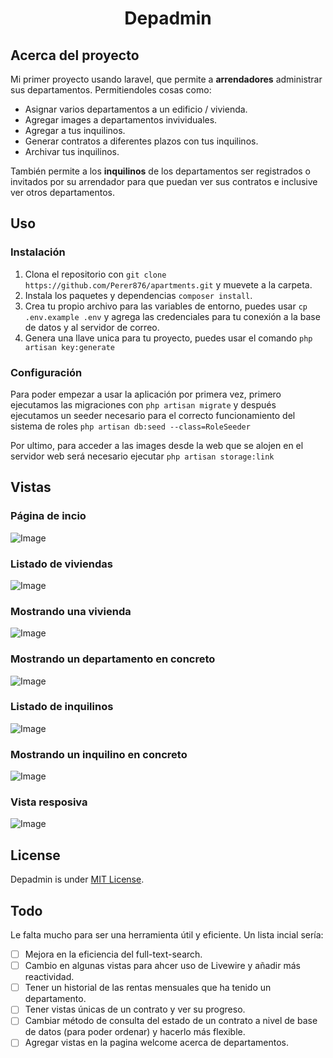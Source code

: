 <h1 align="center">Depadmin</h1>

## Acerca del proyecto

Mi primer proyecto usando laravel, que permite a **arrendadores** administrar sus departamentos. Permitiendoles cosas como:

- Asignar varios departamentos a un edificio / vivienda.
- Agregar images a departamentos invividuales.
- Agregar a tus inquilinos.
- Generar contratos a diferentes plazos con tus inquilinos.
- Archivar tus inquilinos.

También permite a los **inquilinos** de los departamentos ser registrados o invitados por su arrendador para que puedan ver sus contratos e inclusive ver otros departamentos. 

## Uso

### Instalación

1. Clona el repositorio con `git clone https://github.com/Perer876/apartments.git` y muevete a la carpeta.
2. Instala los paquetes y dependencias `composer install`.
3. Crea tu propio archivo para las variables de entorno, puedes usar `cp .env.example .env` y agrega las credenciales para tu conexión a la base de datos y al servidor de correo.
4. Genera una llave unica para tu proyecto, puedes usar el comando `php artisan key:generate`

### Configuración

Para poder empezar a usar la aplicación por primera vez, primero ejecutamos las migraciones con `php artisan migrate` y después ejecutamos un seeder necesario para el correcto funcionamiento del sistema de roles `php artisan db:seed --class=RoleSeeder`

Por ultimo, para acceder a las images desde la web que se alojen en el servidor web será necesario ejecutar `php artisan storage:link`

## Vistas

### Página de incio

![Image](https://github.com/Perer876/apartments/blob/assets/images/home_page.png)

### Listado de viviendas

![Image](https://github.com/Perer876/apartments/blob/assets/images/buildings_page.png)

### Mostrando una vivienda

![Image](https://github.com/Perer876/apartments/blob/assets/images/building_page.png)

### Mostrando un departamento en concreto

![Image](https://github.com/Perer876/apartments/blob/assets/images/apartment_page.png)

### Listado de inquilinos

![Image](https://github.com/Perer876/apartments/blob/assets/images/tenants_page.png)

### Mostrando un inquilino en concreto

![Image](https://github.com/Perer876/apartments/blob/assets/images/tenant_page.png)

### Vista resposiva

![Image](https://github.com/Perer876/apartments/blob/assets/images/phone_view.png)

## License

Depadmin is under [MIT License](./LICENSE).

## Todo

Le falta mucho para ser una herramienta útil y eficiente. Un lista incial sería:
- [ ] Mejora en la eficiencia del full-text-search.
- [ ] Cambio en algunas vistas para ahcer uso de Livewire y añadir más reactividad.
- [ ] Tener un historial de las rentas mensuales que ha tenido un departamento.
- [ ] Tener vistas únicas de un contrato y ver su progreso.
- [ ] Cambiar método de consulta del estado de un contrato a nivel de base de datos (para poder ordenar) y hacerlo más flexible. 
- [ ] Agregar vistas en la pagina welcome acerca de departamentos.
